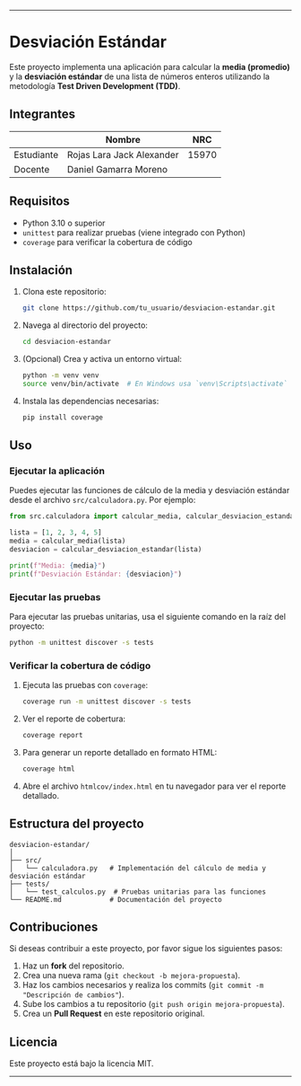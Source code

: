 
---

# Desviación Estándar

Este proyecto implementa una aplicación para calcular la **media (promedio)** y la **desviación estándar** de una lista de números enteros utilizando la metodología **Test Driven Development (TDD)**.

## Integrantes

|       | Nombre                       | NRC   |
|----------|------------------------------|-------|
| Estudiante |Rojas Lara Jack Alexander  | 15970 |
| Docente   | Daniel Gamarra Moreno        |       |


## Requisitos

- Python 3.10 o superior
- `unittest` para realizar pruebas (viene integrado con Python)
- `coverage` para verificar la cobertura de código

## Instalación

1. Clona este repositorio:
   ```bash
   git clone https://github.com/tu_usuario/desviacion-estandar.git
   ```

2. Navega al directorio del proyecto:
   ```bash
   cd desviacion-estandar
   ```

3. (Opcional) Crea y activa un entorno virtual:
   ```bash
   python -m venv venv
   source venv/bin/activate  # En Windows usa `venv\Scripts\activate`
   ```

4. Instala las dependencias necesarias:
   ```bash
   pip install coverage
   ```

## Uso

### Ejecutar la aplicación

Puedes ejecutar las funciones de cálculo de la media y desviación estándar desde el archivo `src/calculadora.py`. Por ejemplo:

```python
from src.calculadora import calcular_media, calcular_desviacion_estandar

lista = [1, 2, 3, 4, 5]
media = calcular_media(lista)
desviacion = calcular_desviacion_estandar(lista)

print(f"Media: {media}")
print(f"Desviación Estándar: {desviacion}")
```

### Ejecutar las pruebas

Para ejecutar las pruebas unitarias, usa el siguiente comando en la raíz del proyecto:

```bash
python -m unittest discover -s tests
```

### Verificar la cobertura de código

1. Ejecuta las pruebas con `coverage`:

   ```bash
   coverage run -m unittest discover -s tests
   ```

2. Ver el reporte de cobertura:

   ```bash
   coverage report
   ```

3. Para generar un reporte detallado en formato HTML:

   ```bash
   coverage html
   ```

4. Abre el archivo `htmlcov/index.html` en tu navegador para ver el reporte detallado.

## Estructura del proyecto

```
desviacion-estandar/
│
├── src/
│   └── calculadora.py   # Implementación del cálculo de media y desviación estándar
├── tests/
│   └── test_calculos.py  # Pruebas unitarias para las funciones
└── README.md            # Documentación del proyecto
```

## Contribuciones

Si deseas contribuir a este proyecto, por favor sigue los siguientes pasos:

1. Haz un **fork** del repositorio.
2. Crea una nueva rama (`git checkout -b mejora-propuesta`).
3. Haz los cambios necesarios y realiza los commits (`git commit -m "Descripción de cambios"`).
4. Sube los cambios a tu repositorio (`git push origin mejora-propuesta`).
5. Crea un **Pull Request** en este repositorio original.

## Licencia

Este proyecto está bajo la licencia MIT.

---
